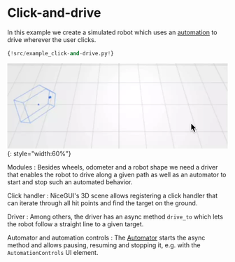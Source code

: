 # Click-and-drive

In this example we create a simulated robot which uses an [automation](../../reference/rosys/automation) to drive wherever the user clicks.

```python
{!src/example_click-and-drive.py!}
```

![Click-and-drive](click-and-drive.webp){: style="width:60%"}

Modules
: Besides wheels, odometer and a robot shape we need a driver that enables the robot to drive along a given path as well as an automator to start and stop such an automated behavior.

Click handler
: NiceGUI's 3D scene allows registering a click handler that can iterate through all hit points and find the target on the ground.

Driver
: Among others, the driver has an async method `drive_to` which lets the robot follow a straight line to a given target.

Automator and automation controls
: The [Automator](../../reference/rosys/automation/#rosys.automation.Automator) starts the async method and allows pausing, resuming and stopping it, e.g. with the `AutomationControls` UI element.
